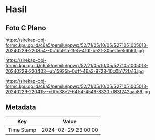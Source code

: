 # Hasil

## Foto C Plano

https://sirekap-obj-formc.kpu.go.id/c6a5/pemilu/ppwp/52/71/05/10/05/5271051005013-20240229-220354--0c1bb91a-1fe5-41df-be2f-305edee56b93.jpg

https://sirekap-obj-formc.kpu.go.id/c6a5/pemilu/ppwp/52/71/05/10/05/5271051005013-20240229-220403--ab15925b-0dff-46a3-9728-10c0b172fa16.jpg

https://sirekap-obj-formc.kpu.go.id/c6a5/pemilu/ppwp/52/71/05/10/05/5271051005013-20240229-220415--c00c38e2-6454-4549-8320-d83f242aaa89.jpg


## Metadata

| Key        | Value               |
| ---------- | ------------------- |
| Time Stamp | 2024-02-29 23:00:00 |



